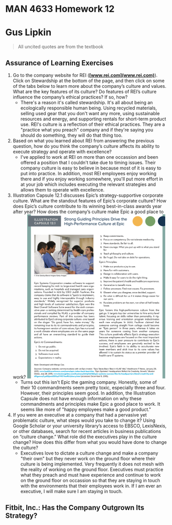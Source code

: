 # MAN 4633 Homework 12

# Gus Lipkin

> All uncited quotes are from the textbook

## Assurance of Learning Exercises

1. Go to the company website for REI (**[www.rei.com](www.rei.com)**). Click on Stewardship at the bottom of the page, and then click on some of the tabs below to learn more about the company’s culture and values. What are the key features of its culture? Do features of REI’s culture influence the company’s ethical practices? If so, how?
   - There's a reason it's called stewardship. It's all about being an ecologically responsible human being. Using recycled materials, selling used gear that you don't want any more, using sustainable resources and energy, and supporting rentals for short-term product use. REI's culture is a reflection of their ethical practices. They are a "practice what you preach" company and if they're saying you should do something, they will do that thing too.
2. Based on what you learned about REI from answering the previous question, how do you think the company’s culture affects its ability to execute strategy and operate with excellence?
   - I've applied to work at REI on more than one occassion and been offered a position that I couldn't take due to timing issues. Their company culture is easy to believe in because most of it is easy to put into practice. In addition, most REI employees enjoy working there and if you enjoy working somewhere, you'll put more effort in at your job which includes executing the relevant strategies and allows them to operate with excellence.
3. Illustration Capsule 12.1 discusses Epic’s strategy-supportive corporate culture. What are the standout features of Epic’s corporate culture? How does Epic’s culture contribute to its winning best-in-class awards year after year? How does the company’s culture make Epic a good place to work?
   <img src="MAN 4633 Homework 12.assets/Screen Shot 2021-03-22 at 4.24.05 PM.png" alt="Screen Shot 2021-03-22 at 4.24.05 PM" style="zoom:50%;" />
   - Turns out this isn't Epic the gaming company. Honestly, some of their 10 commandments seem pretty toxic, especially three and four. However, their principles seem good. In addition, the Illustration Capsule does not have enough information on why these commandments and principles make Epic a good place to work. It seems like more of "happy employees make a good product."
4. If you were an executive at a company that had a pervasive yet problematic culture, what steps would you take to change it? Using Google Scholar or your university library’s access to EBSCO, LexisNexis, or other databases, search for recent articles in business publications on “culture change.” What role did the executives play in the culture change? How does this differ from what you would have done to change the culture?
   - Executives love to dictate a culture change and make a company "their own" but they never work on the ground floor where their culture is being implemented. Very frequently it does not mesh with the reality of working on the ground floor. Executives must practice what they preach and must have experience and continue to work on the ground floor on occassion so that they are staying in touch with the environments that their employees work in. If I am ever an executive, I will make sure I am staying in touch.

## Fitbit, Inc.: Has the Company Outgrown Its Strategy?



